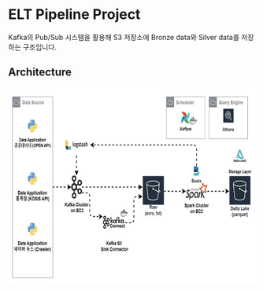 # ELT Pipeline Project
Kafka의 Pub/Sub 시스템을 활용해 S3 저장소에 Bronze data와 Silver data를 저장하는 구조입니다. 

## Architecture
<p align="center"><img src="https://github.com/kdu9303/elt-pipeline-project/blob/main/ELT-pipeline.jpg" width="740" height="400"/></p>
